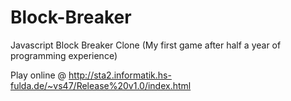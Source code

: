 # Block-Breaker
Javascript Block Breaker Clone (My first game after half a year of programming experience)

Play online @ http://sta2.informatik.hs-fulda.de/~vs47/Release%20v1.0/index.html
